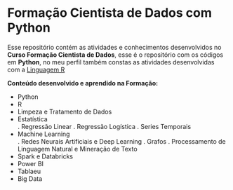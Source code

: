 <h1>Formação Cientista de Dados com Python</h1>

<p>
  Esse repositório contém as atividades e conhecimentos desenvolvidos no <strong>Curso Formação Cientista de Dados</strong>, esse é o repositório com os códigos em <strong>Python</strong>, no meu perfil também constas as atividades desenvolvidas com a <a href="https://github.com/WilliamAndreoli/Formacao_Cientista_De_Dados_R">Linguagem R</a>
</p>
<p>
  <strong>Conteúdo desenvolvido e aprendido na Formação:</strong> 
  <ul>
    <li>Python</li>
    <li>R</li>
    <li>Limpeza e Tratamento de Dados</li>
    <li>Estatística</li>
    . Regressão Linear
    . Regressão Logística
    . Series Temporais
    <li>Machine Learning</li>
    . Redes Neurais Artificiais e Deep Learning
    . Grafos
    . Processamento de Linguagem Natural e Mineração de Texto
    <li>Spark e Databricks</li>
    <li>Power BI</li>
    <li>Tablaeu</li>
    <li>Big Data</li>
  </ul>
</p>
